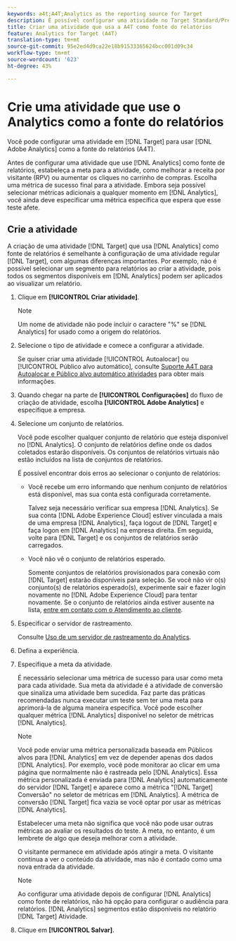 ```yaml
---
keywords: a4t;A4T;Analytics as the reporting source for Target
description: É possível configurar uma atividade no Target Standard/Premium para usar o Adobe Analytics como fonte de relatórios (A4T).
title: Criar uma atividade que usa a A4T como fonte do relatórios
feature: Analytics for Target (A4T)
translation-type: tm+mt
source-git-commit: 95e2ed4d9ca22e18b91533365624bcc001d09c34
workflow-type: tm+mt
source-wordcount: '623'
ht-degree: 43%

---
```



# Crie uma atividade que use o Analytics como a fonte do relatórios

Você pode configurar uma atividade em [!DNL Target] para usar [!DNL Adobe Analytics] como a fonte do relatórios (A4T).

Antes de configurar uma atividade que use [!DNL Analytics] como fonte de relatórios, estabeleça a meta para a atividade, como melhorar a receita por visitante (RPV) ou aumentar os cliques no carrinho de compras. Escolha uma métrica de sucesso final para a atividade. Embora seja possível selecionar métricas adicionais a qualquer momento em [!DNL Analytics], você ainda deve especificar uma métrica específica que espera que esse teste afete.

## Crie a atividade

A criação de uma atividade [!DNL Target] que usa [!DNL Analytics] como fonte de relatórios é semelhante à configuração de uma atividade regular [!DNL Target], com algumas diferenças importantes. Por exemplo, não é possível selecionar um segmento para relatórios ao criar a atividade, pois todos os segmentos disponíveis em [!DNL Analytics] podem ser aplicados ao visualizar um relatório.

1. Clique em **[!UICONTROL Criar atividade]**.

   >[!NOTE]
   >
   >Um nome de atividade não pode incluir o caractere &quot;%&quot; se [!DNL Analytics] for usado como a origem do relatórios.

1. Selecione o tipo de atividade e comece a configurar a atividade.

   Se quiser criar uma atividade [!UICONTROL Autoalocar] ou [!UICONTROL Público alvo automático], consulte [Suporte A4T para Autoalocar e Público alvo automático atividades](/help/c-integrating-target-with-mac/a4t/a4t-at-aa.md) para obter mais informações.

1. Quando chegar na parte de **[!UICONTROL Configurações]** do fluxo de criação de atividade, escolha **[!UICONTROL Adobe Analytics]** e especifique a empresa.
1. Selecione um conjunto de relatórios.

   Você pode escolher qualquer conjunto de relatório que esteja disponível no [!DNL Analytics]. O conjunto de relatórios define onde os dados coletados estarão disponíveis. Os conjuntos de relatórios virtuais não estão incluídos na lista de conjuntos de relatórios.

   É possível encontrar dois erros ao selecionar o conjunto de relatórios:

   * Você recebe um erro informando que nenhum conjunto de relatórios está disponível, mas sua conta está configurada corretamente.

      Talvez seja necessário verificar sua empresa [!DNL Analytics]. Se sua conta [!DNL Adobe Experience Cloud] estiver vinculada a mais de uma empresa [!DNL Analytics], faça logout de [!DNL Target] e faça logon em [!DNL Analytics] na empresa direita. Em seguida, volte para [!DNL Target] e os conjuntos de relatórios serão carregados.

   * Você não vê o conjunto de relatórios esperado.

      Somente conjuntos de relatórios provisionados para conexão com [!DNL Target] estarão disponíveis para seleção. Se você não vir o(s) conjunto(s) de relatórios esperado(s), experimente sair e fazer login novamente no [!DNL Adobe Experience Cloud] para tentar novamente.
   Se o conjunto de relatórios ainda estiver ausente na lista,  [entre em contato com o Atendimento ao cliente](/help/cmp-resources-and-contact-information.md#reference_ACA3391A00EF467B87930A450050077C).

1. Especificar o servidor de rastreamento.

   Consulte [Uso de um servidor de rastreamento do Analytics](/help/c-integrating-target-with-mac/a4t/analytics-tracking-server.md#task_72077BA7E93C4A65A715A18F32228823).

1. Defina a experiência.
1. Especifique a meta da atividade.

   É necessário selecionar uma métrica de sucesso para usar como meta para cada atividade. Sua meta da atividade é a atividade de conversão que sinaliza uma atividade bem sucedida. Faz parte das práticas recomendadas nunca executar um teste sem ter uma meta para aprimorá-la de alguma maneira específica. Você pode escolher qualquer métrica [!DNL Analytics] disponível no seletor de métricas [!DNL Analytics].

   >[!NOTE]
   >
   >Você pode enviar uma métrica personalizada baseada em Públicos alvos para [!DNL Analytics] em vez de depender apenas dos dados [!DNL Analytics]. Por exemplo, você pode monitorar ao clicar em uma página que normalmente não é rastreada pelo [!DNL Analytics]. Essa métrica personalizada é enviada para [!DNL Analytics] automaticamente do servidor [!DNL Target] e aparece como a métrica &quot;[!DNL Target] Conversão&quot; no seletor de métricas em [!DNL Analytics]. A métrica de conversão [!DNL Target] fica vazia se você optar por usar as métricas [!DNL Analytics].

   Estabelecer uma meta não significa que você não pode usar outras métricas ao avaliar os resultados do teste. A meta, no entanto, é um lembrete de algo que deseja melhorar com a atividade.

   O visitante permanece em atividade após atingir a meta. O visitante continua a ver o conteúdo da atividade, mas não é contado como uma nova entrada da atividade.

   >[!NOTE]
   >
   >Ao configurar uma atividade depois de configurar [!DNL Analytics] como fonte de relatórios, não há opção para configurar o audiência para relatórios. [!DNL Analytics] segmentos estão disponíveis no relatório  [!DNL Target] Atividade.

1. Clique em **[!UICONTROL Salvar]**.

